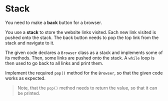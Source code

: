 # Stack

You need to make a **back** button for a browser.

You use a **stack** to store the website links visited. Each new link visited is pushed onto the stack.
The back button needs to pop the top link from the stack and navigate to it.

The given code declares a `Browser` class as a stack and implements some of its methods. Then, some links are pushed onto the stack. A `while` loop is then used to go back to all links and print them.

Implement the required `pop()` method for the `Browser`, so that the given code works as expected.

>Note, that the `pop()` method needs to return the value, so that it can be printed.
